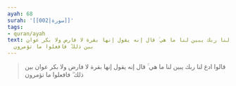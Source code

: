 ```yaml
---
ayah: 68
surah: '[[002|سورة]]'
tags:
- quran/ayah
text: قالوا ادع لنا ربك يبين لنا ما هي ۚ قال إنه يقول إنها بقرة لا فارض ولا بكر عوان
  بين ذلك ۖ فافعلوا ما تؤمرون
---
```

> قالوا ادع لنا ربك يبين لنا ما هي ۚ قال إنه يقول إنها بقرة لا فارض ولا بكر عوان بين ذلك ۖ فافعلوا ما تؤمرون
